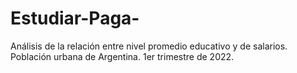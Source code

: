 # Estudiar-Paga-
Análisis de la relación entre nivel promedio educativo y de salarios. Población urbana de Argentina. 1er trimestre de 2022.
